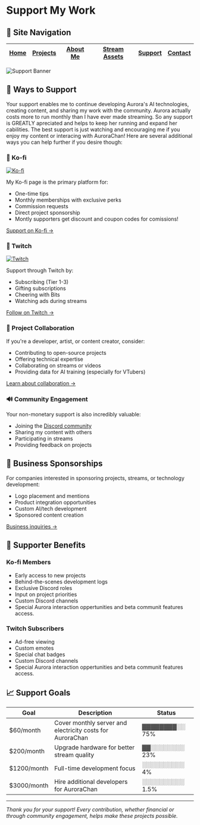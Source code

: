 # Support My Work

## 📑 Site Navigation

| [Home](README.md) | [Projects](projects.md) | [About Me](about.md) | [Stream Assets](stream-assets.md) | [Support](support.md) | [Contact](contact.md) |
|-------------------|-------------------------|----------------------|----------------------------------|------------------------|------------------------|

![Support Banner](https://via.placeholder.com/800x400?text=Support+My+Work)

## 💖 Ways to Support

Your support enables me to continue developing Aurora's AI technologies, creating content, and sharing my work with the community. Aurora actually costs more to run monthly than I have ever made streaming. So any support is GREATLY apreciated and helps to keep her running and expand her cabilities. The best support is just watching and encouraging me if you enjoy my content or interacing with AuroraChan! Here are several additional ways you can help further if you desire though:

### 🎁 Ko-fi

[![Ko-fi](https://img.shields.io/badge/Ko--fi-F16061?style=for-the-badge&logo=ko-fi&logoColor=white)](https://ko-fi.com/vegalyrae)

My Ko-fi page is the primary platform for:
- One-time tips
- Monthly memberships with exclusive perks
- Commission requests
- Direct project sponsorship
- Montly supporters get discount and coupon codes for comissions!

[Support on Ko-fi →](https://ko-fi.com/vegalyrae)

### 🔴 Twitch

[![Twitch](https://img.shields.io/badge/Twitch-9146FF?style=for-the-badge&logo=twitch&logoColor=white)](https://twitch.tv/vegalyraevt)

Support through Twitch by:
- Subscribing (Tier 1-3)
- Gifting subscriptions
- Cheering with Bits
- Watching ads during streams

[Follow on Twitch →](https://twitch.tv/vegalyraevt)

### 🤝 Project Collaboration

If you're a developer, artist, or content creator, consider:
- Contributing to open-source projects
- Offering technical expertise
- Collaborating on streams or videos
- Providing data for AI training (especially for VTubers)

[Learn about collaboration →](contact.md)

### 🔊 Community Engagement

Your non-monetary support is also incredibly valuable:
- Joining the [Discord community](https://discord.gg/UPQgsszwZA)
- Sharing my content with others
- Participating in streams
- Providing feedback on projects

## 💼 Business Sponsorships

For companies interested in sponsoring projects, streams, or technology development:
- Logo placement and mentions
- Product integration opportunities
- Custom AI/tech development
- Sponsored content creation

[Business inquiries →](contact.md)

## 💝 Supporter Benefits

### Ko-fi Members
- Early access to new projects
- Behind-the-scenes development logs
- Exclusive Discord roles
- Input on project priorities
- Custom Discord channels
- Special Aurora interaction oppertunities and beta communit features access.

### Twitch Subscribers
- Ad-free viewing
- Custom emotes
- Special chat badges
- Custom Discord channels
- Special Aurora interaction oppertunities and beta communit features access.

## 📈 Support Goals

| Goal | Description | Status |
|------|-------------|--------|
| $60/month | Cover monthly server and electricity costs for AuroraChan | ▓▓▓▓▓▓▓▓░░ 75% |
| $200/month | Upgrade hardware for better stream quality | ▓▓░░░░░░░░ 23% |
| $1200/month | Full-time development focus | ░░░░░░░░░░ 4% |
| $3000/month | Hire additional developers for AuroraChan | ░░░░░░░░░░ 1.5% |

---

*Thank you for your support! Every contribution, whether financial or through community engagement, helps make these projects possible.*
